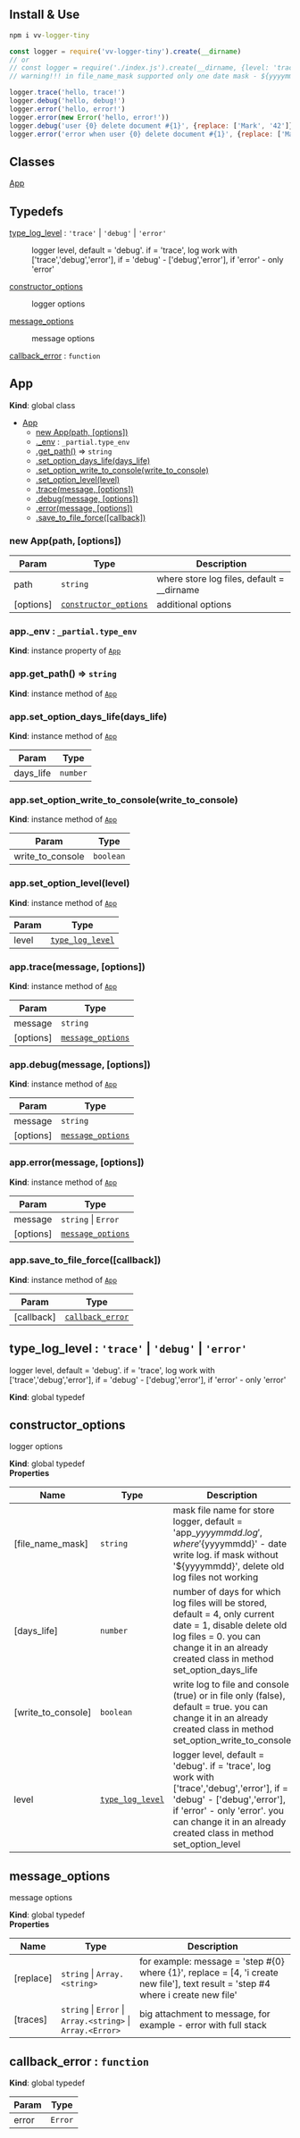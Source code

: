 ## Install & Use
```cmd
npm i vv-logger-tiny
```
```js
const logger = require('vv-logger-tiny').create(__dirname)
// or
// const logger = require('./index.js').create(__dirname, {level: 'trace', file_name_mask: 'app_${yyyymmdd}.log', days_life: 4, write_to_console: true})
// warning!!! in file_name_mask supported only one date mask - ${yyyymmdd}!!!

logger.trace('hello, trace!')
logger.debug('hello, debug!')
logger.error('hello, error!')
logger.error(new Error('hello, error!'))
logger.debug('user {0} delete document #{1}', {replace: ['Mark', '42']})
logger.error('error when user {0} delete document #{1}', {replace: ['Mark', '42'], traces: new Error('some error')})
```
## Classes

<dl>
<dt><a href="#App">App</a></dt>
<dd></dd>
</dl>

## Typedefs

<dl>
<dt><a href="#type_log_level">type_log_level</a> : <code>&#x27;trace&#x27;</code> | <code>&#x27;debug&#x27;</code> | <code>&#x27;error&#x27;</code></dt>
<dd><p>logger level, default = &#39;debug&#39;. if = &#39;trace&#39;, log work with [&#39;trace&#39;,&#39;debug&#39;,&#39;error&#39;], if = &#39;debug&#39; - [&#39;debug&#39;,&#39;error&#39;], if &#39;error&#39; - only &#39;error&#39;</p>
</dd>
<dt><a href="#constructor_options">constructor_options</a></dt>
<dd><p>logger options</p>
</dd>
<dt><a href="#message_options">message_options</a></dt>
<dd><p>message options</p>
</dd>
<dt><a href="#callback_error">callback_error</a> : <code>function</code></dt>
<dd></dd>
</dl>

<a name="App"></a>

## App
**Kind**: global class  

* [App](#App)
    * [new App(path, [options])](#new_App_new)
    * [._env](#App+_env) : <code>\_partial.type\_env</code>
    * [.get_path()](#App+get_path) ⇒ <code>string</code>
    * [.set_option_days_life(days_life)](#App+set_option_days_life)
    * [.set_option_write_to_console(write_to_console)](#App+set_option_write_to_console)
    * [.set_option_level(level)](#App+set_option_level)
    * [.trace(message, [options])](#App+trace)
    * [.debug(message, [options])](#App+debug)
    * [.error(message, [options])](#App+error)
    * [.save_to_file_force([callback])](#App+save_to_file_force)

<a name="new_App_new"></a>

### new App(path, [options])

| Param | Type | Description |
| --- | --- | --- |
| path | <code>string</code> | where store log files, default = __dirname |
| [options] | [<code>constructor\_options</code>](#constructor_options) | additional options |

<a name="App+_env"></a>

### app.\_env : <code>\_partial.type\_env</code>
**Kind**: instance property of [<code>App</code>](#App)  
<a name="App+get_path"></a>

### app.get\_path() ⇒ <code>string</code>
**Kind**: instance method of [<code>App</code>](#App)  
<a name="App+set_option_days_life"></a>

### app.set\_option\_days\_life(days_life)
**Kind**: instance method of [<code>App</code>](#App)  

| Param | Type |
| --- | --- |
| days_life | <code>number</code> | 

<a name="App+set_option_write_to_console"></a>

### app.set\_option\_write\_to\_console(write_to_console)
**Kind**: instance method of [<code>App</code>](#App)  

| Param | Type |
| --- | --- |
| write_to_console | <code>boolean</code> | 

<a name="App+set_option_level"></a>

### app.set\_option\_level(level)
**Kind**: instance method of [<code>App</code>](#App)  

| Param | Type |
| --- | --- |
| level | [<code>type\_log\_level</code>](#type_log_level) | 

<a name="App+trace"></a>

### app.trace(message, [options])
**Kind**: instance method of [<code>App</code>](#App)  

| Param | Type |
| --- | --- |
| message | <code>string</code> | 
| [options] | [<code>message\_options</code>](#message_options) | 

<a name="App+debug"></a>

### app.debug(message, [options])
**Kind**: instance method of [<code>App</code>](#App)  

| Param | Type |
| --- | --- |
| message | <code>string</code> | 
| [options] | [<code>message\_options</code>](#message_options) | 

<a name="App+error"></a>

### app.error(message, [options])
**Kind**: instance method of [<code>App</code>](#App)  

| Param | Type |
| --- | --- |
| message | <code>string</code> \| <code>Error</code> | 
| [options] | [<code>message\_options</code>](#message_options) | 

<a name="App+save_to_file_force"></a>

### app.save\_to\_file\_force([callback])
**Kind**: instance method of [<code>App</code>](#App)  

| Param | Type |
| --- | --- |
| [callback] | [<code>callback\_error</code>](#callback_error) | 

<a name="type_log_level"></a>

## type\_log\_level : <code>&#x27;trace&#x27;</code> \| <code>&#x27;debug&#x27;</code> \| <code>&#x27;error&#x27;</code>
logger level, default = 'debug'. if = 'trace', log work with ['trace','debug','error'], if = 'debug' - ['debug','error'], if 'error' - only 'error'

**Kind**: global typedef  
<a name="constructor_options"></a>

## constructor\_options
logger options

**Kind**: global typedef  
**Properties**

| Name | Type | Description |
| --- | --- | --- |
| [file_name_mask] | <code>string</code> | mask file name for store logger, default = 'app_${yyyymmdd}.log', where '${yyyymmdd}' - date write log. if mask without '${yyyymmdd}', delete old log files not working |
| [days_life] | <code>number</code> | number of days for which log files will be stored, default = 4, only current date = 1, disable delete old log files = 0. you can change it in an already created class in method set_option_days_life |
| [write_to_console] | <code>boolean</code> | write log to file and console (true) or in file only (false), default = true. you can change it in an already created class in method set_option_write_to_console |
| level | [<code>type\_log\_level</code>](#type_log_level) | logger level, default = 'debug'. if = 'trace', log work with ['trace','debug','error'], if = 'debug' - ['debug','error'], if 'error' - only 'error'. you can change it in an already created class in method set_option_level |

<a name="message_options"></a>

## message\_options
message options

**Kind**: global typedef  
**Properties**

| Name | Type | Description |
| --- | --- | --- |
| [replace] | <code>string</code> \| <code>Array.&lt;string&gt;</code> | for example: message = 'step #{0} where {1}', replace = [4, 'i create new file'], text result = 'step #4 where i create new file' |
| [traces] | <code>string</code> \| <code>Error</code> \| <code>Array.&lt;string&gt;</code> \| <code>Array.&lt;Error&gt;</code> | big attachment to message, for example - error with full stack |

<a name="callback_error"></a>

## callback\_error : <code>function</code>
**Kind**: global typedef  

| Param | Type |
| --- | --- |
| error | <code>Error</code> | 

